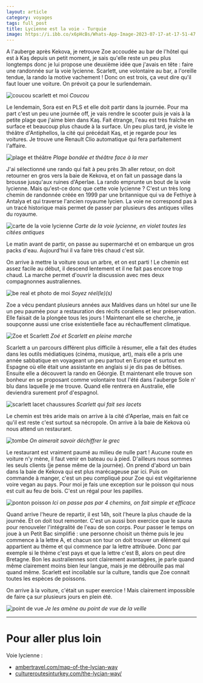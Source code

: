 ```yaml
---
layout: article
category: voyages
tags: full_post
title: Lycienne est la voie - Turquie
image: https://i.ibb.co/x6pHcBs/Whats-App-Image-2023-07-17-at-17-51-47.jpg
---
```


A l'auberge après Kekova, je retrouve Zoe accoudée au bar de l'hôtel qui est à Kaş depuis un petit moment, je sais qu'elle reste un peu plus longtemps donc je lui propose une deuxième idée que j'avais en tête : faire une randonnée sur la voie lycienne. Scarlett, une volontaire au bar, a l'oreille tendue, la rando la motive vachement ! Donc on est trois, ça veut dire qu'il faut louer une voiture. On prévoit ça pour le surlendemain.

![coucou scarlett et moi](https://i.ibb.co/x6pHcBs/Whats-App-Image-2023-07-17-at-17-51-47.jpg)
_Coucou_

<!--more-->

Le lendemain, Sora est en PLS et elle doit partir dans la journée. Pour ma part c'est un peu une journée off, je vais rendre le scooter puis je vais à la petite plage que j'aime bien dans Kaş. Fait étrange, l'eau est très fraîche en surface et beaucoup plus chaude à la surface. Un peu plus tard, je visite le théâtre d'Antiphellos, la cité qui précédait Kaş, et je regarde pour les voitures. Je trouve une Renault Clio automatique qui fera parfaitement l'affaire. 

![plage et théâtre](https://i.ibb.co/c1Ccr65/plagekas.jpg)
_Plage bondée et théâtre face à la mer_

J'ai sélectionné une rando qui fait à peu près 3h aller retour, on doit retourner en gros vers la baie de Kekova, et on fait un passage dans la brousse jusqu'aux ruines d'Aperlae.
La rando emprunte un bout de la voie lycienne. Mais qu'est-ce donc que cette voie lycienne ? C'est un très long chemin de randonnée créée en 1999 par une britannique qui va de Fethiye à Antalya et qui traverse l'ancien royaume lycien. La voie ne correspond pas à un tracé historique mais permet de passer par plusieurs des antiques villes du royaume. 

![carte de la voie lycienne](https://upload.wikimedia.org/wikipedia/commons/b/bc/Lyciawaymap.png)
_Carte de la voie lycienne, en violet toutes les citées antiques_

Le matin avant de partir, on passe au supermarché et on embarque un gros packs d'eau. Aujourd'hui il va faire très chaud c'est sûr.

On arrive à mettre la voiture sous un arbre, et on est parti ! Le chemin est assez facile au début, il descend lentement et il ne fait pas encore trop chaud. La marche permet d'ouvrir la discussion avec mes deux compagnonnes australiennes. 

![be real et photo de moi](https://i.ibb.co/Dp19pz0/bereal.jpg)
_Soyez réel(le)(s)_

Zoe a vécu pendant plusieurs années aux Maldives dans un hôtel sur une île un peu paumée pour a restauration des récifs coraliens et leur préservation. Elle faisait de la plongée tous les jours ! Maintenant elle se cherche, je soupçonne aussi une crise existentielle face au réchauffement climatique. 

![Zoe et Scarlett](https://i.ibb.co/4djbPn7/IMG-20230717-115522-r-R2-WYMh-U0-D.jpg)
_Zoé et Scarlett en pleine marche_

Scarlett a un parcours différent plus difficile à résumer, elle a fait des études dans les outils médiatiques (cinéma, musique, art), mais elle a pris une année sabbatique en voyageant un peu partout en Europe et surtout en Espagne où elle était une assistante en anglais si je dis pas de bêtises. Ensuite elle a découvert la rando en Géorgie. Et maintenant elle trouve son bonheur en se proposant comme volontaire tout l'été dans l'auberge Sole n' blu dans laquelle je me trouve. Quand elle rentrera en Australie, elle deviendra surement prof d'espagnol.

![scarlett lacet chaussures](https://i.ibb.co/HHV3dZw/IMG-20230717-115939-ut-N9-NW1f9f.jpg)
_Scarlett qui fait ses lacets_

Le chemin est très aride mais on arrive à la cité d'Aperlae, mais en fait ce qu'il est reste c'est surtout sa nécropole. On arrive à la baie de Kekova où nous attend un restaurant. 

![tombe](https://i.ibb.co/PhM6NcS/IMG-20230717-120055-j2si8d4j8v.jpg)
_On aimerait savoir déchiffrer le grec_

Le restaurant est vraiment paumé au milieu de nulle part ! Aucune route en voiture n'y mène, il faut venir en bateau ou à pied. D'ailleurs nous sommes les seuls clients (je pense même de la journée). On prend d'abord un bain dans la baie de Kekova qui est plus marécageuse par ici. Puis on commande à manger, c'est un peu compliqué pour Zoe qui est végétarienne voire vegan au pays. Pour moi je fais une exception sur le poisson qui nous est cuit au feu de bois. C'est un régal pour les papilles.

![ponton poisson](https://i.ibb.co/hy9MkNZ/restauponton.jpg)
_Ici on passe pas par 4 chemins, on fait simple et efficace_

Quand arrive l'heure de repartir, il est 14h, soit l'heure la plus chaude de la journée. Et on doit tout remonter. C'est un aussi bon exercice que le sauna pour renouveler l'intégralité de l'eau de son corps. Pour passer le temps on joue à un Petit Bac simplifié : une personne choisit un thème puis le jeu commence à la lettre A, et chacun son tour on doit trouver un élément qui appartient au thème et qui commence par la lettre attribuée. Donc par exemple si le thème c'est pays et que la lettre c'est B, alors on peut dire Bretagne. Bon les australiennes sont clairement avantagées, je parle quand même clairement moins bien leur langue, mais je me débrouille pas mal quand même. Scarlett est incollable sur la culture, tandis que Zoe connait toutes les espèces de poissons.



On arrive à la voiture, c'était un super exercice ! Mais clairement impossible de faire ça sur plusieurs jours en plein été.

![point de vue](https://i.ibb.co/4ZZGVTH/Whats-App-Image-2023-07-17-at-17-51-46.jpg)
_Je les amène au point de vue de la veille_

--- 

# Pour aller plus loin

Voie lycienne : 
- [ambertravel.com/map-of-the-lycian-way](https://www.ambertravel.com/map-of-the-lycian-way)
- [cultureroutesinturkey.com/the-lycian-way/](https://cultureroutesinturkey.com/the-lycian-way/)

